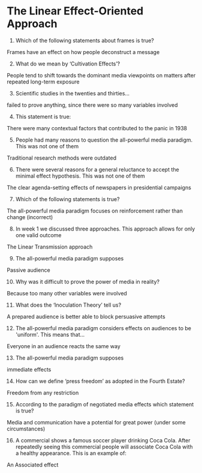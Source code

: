 # The Linear Effect-Oriented Approach

1. Which of the following statements about frames is true?

Frames have an effect on how people deconstruct a message

2. What do we mean by ‘Cultivation Effects’?

People tend to shift towards the dominant media viewpoints on matters after repeated long-term exposure

3. Scientific studies in the twenties and thirties…

failed to prove anything, since there were so many variables involved

4. This statement is true:

There were many contextual factors that contributed to the panic in 1938

5. People had many reasons to question the all-powerful media paradigm. This was not one of them

Traditional research methods were outdated

6. There were several reasons for a general reluctance to accept the minimal effect hypothesis. This was not one of them

The clear agenda-setting effects of newspapers in presidential campaigns

7. Which of the following statements is true?

The all-powerful media paradigm focuses on reinforcement rather than change (incorrect)

8. In week 1 we discussed three approaches. This approach allows for only one valid outcome

The Linear Transmission approach

9. The all-powerful media paradigm supposes

Passive audience

10.  Why was it difficult to prove the power of media in reality?

Because too many other variables were involved

11.  What does the ‘Inoculation Theory’ tell us?

A prepared audience is better able to block persuasive attempts

12.  The all-powerful media paradigm considers effects on audiences to be 'uniform'. This means that...

Everyone in an audience reacts the same way

13.  The all-powerful media paradigm supposes

immediate effects

14.  How can we define ‘press freedom’ as adopted in the Fourth Estate?

Freedom from any restriction

15.  According to the paradigm of negotiated media effects which statement is true?

Media and communication have a potential for great power (under some circumstances)

16.  A commercial shows a famous soccer player drinking Coca Cola. After repeatedly seeing this commercial people will associate Coca Cola with a healthy appearance. This is an example of:

An Associated effect

